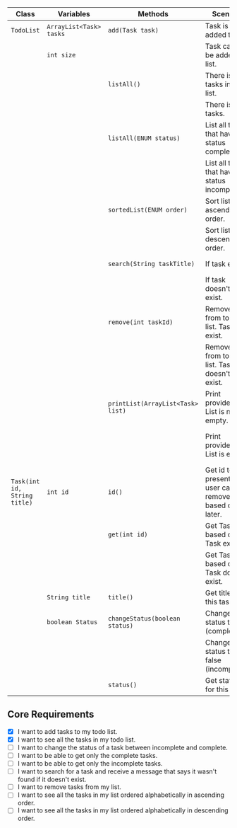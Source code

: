| Class                        | Variables               | Methods                           | Scenario                                                        | Outputs                              |
|------------------------------|-------------------------|-----------------------------------|-----------------------------------------------------------------|--------------------------------------|
| `TodoList`                   | `ArrayList<Task> tasks` | `add(Task task)`                  | Task is added to list.                                          | true                                 |
|                              | `int size`              |                                   | Task can't be added to list.                                    | false                                |
|                              |                         | `listAll()`                       | There is tasks in todo list.                                    | List, all tasks                      |
|                              |                         |                                   | There is no tasks.                                              | Show message                         |
|                              |                         | `listAll(ENUM status)`            | List all tasks that have status completed.                      | List, only tasks that are complete   |
|                              |                         |                                   | List all tasks that have status incompleted.                    | List, only tasks that are incomplete |
|                              |                         | `sortedList(ENUM order)`          | Sort list in ascending order.                                   | Sorted list, ascending               |
|                              |                         |                                   | Sort list in descending order.                                  | Sorted list, descending              |
|                              |                         | `search(String taskTitle)`        | If task exist.                                                  | true; Show task                      |
|                              |                         |                                   | If task doesn't exist.                                          | false; Show error message            |
|                              |                         | `remove(int taskId)`              | Remove task from todo list. Task exist.                         | true                                 |
|                              |                         |                                   | Remove task from todo list. Task doesn't exist.                 | false                                |
|                              |                         | `printList(ArrayList<Task> list)` | Print provided list. List is not empty.                         | Printed list                         |
|                              |                         |                                   | Print provided list. List is empty.                             | Printed empty list with message      |
| `Task(int id, String title)` | `int id`                | `id()`                            | Get id to present id so user can remove task based on id later. |                                      |
|                              |                         | `get(int id)`                     | Get Task based on id. Task exists.                              | Task                                 |
|                              |                         |                                   | Get Task based on id. Task doesn't exist.                       | null                                 |
|                              | `String title`          | `title()`                         | Get title of this task.                                         | String                               |
|                              | `boolean Status`        | `changeStatus(boolean status)`    | Change status to true (complete).                               | -                                    |
|                              |                         |                                   | Change status to false (incomplete).                            | -                                    |
|                              |                         | `status()`                        | Get status for this task.                                       | true/false                           |


## Core Requirements
- [x] I want to add tasks to my todo list.
- [x] I want to see all the tasks in my todo list.
- [ ] I want to change the status of a task between incomplete and complete.
- [ ] I want to be able to get only the complete tasks.
- [ ] I want to be able to get only the incomplete tasks.
- [ ] I want to search for a task and receive a message that says it wasn't found if it doesn't exist.
- [ ] I want to remove tasks from my list.
- [ ] I want to see all the tasks in my list ordered alphabetically in ascending order.
- [ ] I want to see all the tasks in my list ordered alphabetically in descending order.